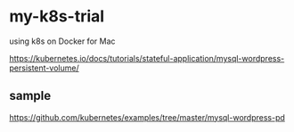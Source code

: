 # my-k8s-trial
using k8s on Docker for Mac

https://kubernetes.io/docs/tutorials/stateful-application/mysql-wordpress-persistent-volume/

## sample

https://github.com/kubernetes/examples/tree/master/mysql-wordpress-pd

